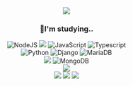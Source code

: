 <div align="center">
<img src="https://capsule-render.vercel.app/api?type=slice&color=FFFFFF&height=300&text=CHAEEUN%20KIM&animation=fadeIn&fontAlign=70&fontSize=70&rotate=19&fontAlignY=35&descAlign=70.&descAlignY=44" />

  <br>
  
### 🔲I'm studying..

![NodeJS](https://img.shields.io/badge/node.js-6DA55F?style=for-the-badge&logo=node.js&logoColor=white) 
<img src="https://img.shields.io/badge/express-000000?style=for-the-badge&logo=express&logoColor=white"> 
![JavaScript](https://img.shields.io/badge/javascript-%23323330.svg?style=for-the-badge&logo=javascript&logoColor=%23F7DF1E) 
![Typescript](https://img.shields.io/badge/TypeScript-007ACC?style=for-the-badge&logo=typescript&logoColor=white) 
<br>
![Python](https://img.shields.io/badge/python-3670A0?style=for-the-badge&logo=python&logoColor=ffdd54) 
![Django](https://img.shields.io/badge/django-%23092E20.svg?style=for-the-badge&logo=django&logoColor=white) 
![MariaDB](https://img.shields.io/badge/MariaDB-003545?style=for-the-badge&logo=mariadb&logoColor=white) 
<br> 
<img src="https://img.shields.io/badge/mysql-4479A1?style=for-the-badge&logo=mysql&logoColor=white">
![MongoDB](https://img.shields.io/badge/MongoDB-47A248?style=for-the-badge&logo=MongoDB&logoColor=white)
<br> 
<img src="https://img.shields.io/badge/springboot-6DB33F?style=for-the-badge&logo=spring boot&logoColor=white">
<br>
<img src="https://img.shields.io/badge/Swagger-85EA2D?style=for-the-badge&logo=Swagger&logoColor=white">
<img src="https://img.shields.io/badge/GitHub Actions-2088FF?style=for-the-badge&logo=GitHub Actions&logoColor=white">
<img src="https://img.shields.io/badge/Git-f05030?style=for-the-badge&logo=Git&logoColor=white"> 
</div>
<!--
**kimchaeeun3447/kimchaeeun3447** is a ✨ _special_ ✨ repository because its `README.md` (this file) appears on your GitHub profile.

Here are some ideas to get you started:

- 🔭 I’m currently working on ...
- 🌱 I’m currently learning ...
- 👯 I’m looking to collaborate on ...
- 🤔 I’m looking for help with ...
- 💬 Ask me about ...
- 📫 How to reach me: ...
- 😄 Pronouns: ...
- ⚡ Fun fact: ...
-->
